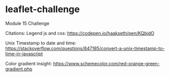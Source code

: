 # leaflet-challenge
Module 15 Challenge


Citations:
Legend js and css: https://codepen.io/haakseth/pen/KQbjdO

Unix Timestamp to date and time: https://stackoverflow.com/questions/847185/convert-a-unix-timestamp-to-time-in-javascript

Color gradient insight:
https://www.schemecolor.com/red-orange-green-gradient.php

